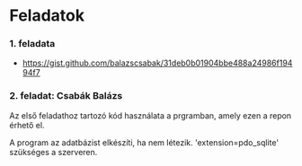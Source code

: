 # Feladatok
### 1. feladata
 - https://gist.github.com/balazscsabak/31deb0b01904bbe488a24986f19494f7

### 2. feladat: Csabák Balázs
Az első feladathoz tartozó kód használata a prgramban, amely ezen a repon érhető el.

A program az adatbázist elkészíti, ha nem létezik.
'extension=pdo_sqlite' szükséges a szerveren.
